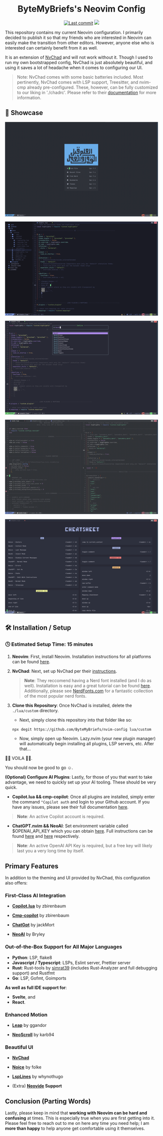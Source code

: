 <h1 align="center">
ByteMyBriefs's Neovim Config
</h1>

<p align="center">
<a href="https://github.com/ByteMyBriefs/nvim-config/commits/main"><img alt="Last commit" src="https://img.shields.io/github/last-commit/avocadeys/NVCat?colorA=363a4f&colorB=f5e0dc&style=for-the-badge"></a>
<a><img src="https://img.shields.io/github/languages/code-size/ByteMyBriefs/nvim-config?colorA=363a4f&colorB=b4befe&style=for-the-badge"></a>
</p>

This repository contains my current Neovim configuration. I primarily decided to
publish it so that my friends who are interested in Neovim can easily make the
transition from other editors. However, anyone else who is interested can
certainly benefit from it as well.

It is an extension of [NvChad](https://github.com/NvChad/NvChad) and will not
work without it. Though I used to run my own bootstrapped config, NvChad is just
absolutely beautiful, and using it saves a lot of headache when it comes to
configuring our UI.

> Note: NvChad comes with some basic batteries included. Most pertinently,
> NvChad comes with LSP support, Treesitter, and nvim-cmp already
> pre-configured. These, however, can be fully customized to our liking in
> './chadrc'. Please refer to their [documentation](https://nvchad.com/) for
> more information.

## 🎪 Showcase

![Splash Screen](https://github.com/ByteMyBriefs/nvim-config/blob/main/.github/screenshots/splash.png?raw=true)

![Default View of Editor](https://github.com/ByteMyBriefs/nvim-config/blob/main/.github/screenshots/buf.png?raw=true)

![Noice Cmdline - Dracula](https://github.com/ByteMyBriefs/nvim-config/blob/main/.github/screenshots/cmd_dracula.png?raw=true)

![Split Buffers](https://github.com/ByteMyBriefs/nvim-config/blob/main/.github/screenshots/splitbufs.png?raw=true)

![Keymap](https://github.com/ByteMyBriefs/nvim-config/blob/main/.github/screenshots/keymap.png?raw=true)

## 🛠️ Installation / Setup

### 🕓 Estimated Setup Time: 15 minutes

1. **Neovim**: First, install Neovim. Installation instructions for all
   platforms can be found
   [here](https://github.com/neovim/neovim/wiki/Installing-Neovim).

2. **NvChad**: Next, set up NvChad per their
   [instructions](https://nvchad.com/docs/quickstart/install).

   > **Note**: They reccomend having a Nerd font installed (and I do as well).
   > Installation is easy and a great tutorial can be found
   > [here](https://www.geekbits.io/how-to-install-nerd-fonts-on-mac/).
   > Additionally, please see [NerdFonts.com](https://www.nerdfonts.com/) for a
   > fantastic collection of the most popular nerd fonts.

3. **Clone this Repository**: Once NvChad is installed, delete the
   `./lua/custom` directory.
   - Next, simply clone this repository into that folder like so:
   ```
   npx degit https://github.com/ByteMyBriefs/nvim-config lua/custom
   ```
   - Now, simply open up Neovim. Lazy.nvim (your new plugin manager) will
     automatically begin installing all plugins, LSP servers, etc. After that...

🎊🎉 VOILA 🎉🎊.

You should now be good to go ☺️.

**(Optional) Configure AI Plugins**: Lastly, for those of you that want to take
advantage, we need to quickly set up your AI tooling. These should be very
quick.

- **Copilot.lua && cmp-copilot**: Once all plugins are installed, simply enter
  the command `"Copilot auth` and login to your Github account. If you have any
  issues, please see their full documentation
  [here](https://github.com/zbirenbaum/copilot.lua).

> **Note**: An active Copilot account is required.

- **ChatGPT.nvim && NeoAI**: Set environment variable called $OPENAI_API_KEY
  which you can obtain [here](https://platform.openai.com/account/api-keys).
  Full instructions can be found
  [here](https://github.com/jackMort/ChatGPT.nvim) and
  [here](https://github.com/Bryley/neoai.nvim) respectively.

> **Note**: An active OpenAI API Key is required, but a free key will likely
> last you a very long time by itself.

## Primary Features

In addition to the theming and UI provided by NvChad, this configuration also
offers:

### First-Class AI Integration

- **[Copilot.lua](https://github.com/zbirenbaum/copilot.lua)** by zbirenbaum

- **[Cmp-copilot](https://github.com/zbirenbaum/copilot-cmp)** by zbirenbaum

- **[ChatGpt](https://github.com/jackMort/ChatGPT.nvim)** by jackMort

- **[NeoAI](https://github.com/Bryley/neoai.nvim)** by Bryley

### Out-of-the-Box Support for All Major Languages

- **Python**: LSP, flake8
- **Javascript / Typescript**: LSPs, Eslint server, Prettier server
- **Rust**: Rust-tools by [simrat39](https://github.com/simrat39) (includes
  Rust-Analyzer and full debugging support) and Rustfmt
- **Go**: LSP, Gofmt, Goimports

**As well as full IDE support for**:

- **Svelte**, and
- **React**.

### Enhanced Motion

- **[Leap](https://github.com/ggandor/leap.nvim)** by ggandor

- **[NeoScroll](https://github.com/karb94/neoscroll.nvim)** by karb94

### Beautiful UI

- **[NvChad](https://github.com/NvChad/NvChad)**

- **[Noice](https://github.com/folke/noice.nvim)** by folke

- **[LspLines](https://git.sr.ht/~whynothugo/lsp_lines.nvim)** by whynothugo

- (Extra) **[Neovide](https://neovide.dev/) Support**

## Conclusion (Parting Words)

Lastly, please keep in mind that **working with Neovim can be hard and
confusing** at times. This is especially true when you are first getting into
it. Please feel free to reach out to me on here any time you need help; I am
**more than happy** to help anyone get comfortable using it themselves.

